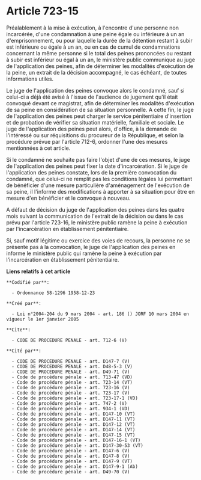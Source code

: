 # Article 723-15

Préalablement à la mise à exécution, à l'encontre d'une personne non incarcérée, d'une condamnation à une peine égale ou
inférieure à un an d'emprisonnement, ou pour laquelle la durée de la détention restant à subir est inférieure ou égale à un
an, ou en cas de cumul de condamnations concernant la même personne si le total des peines prononcées ou restant à subir est
inférieur ou égal à un an, le ministère public communique au juge de l'application des peines, afin de déterminer les
modalités d'exécution de la peine, un extrait de la décision accompagné, le cas échéant, de toutes informations utiles.

Le juge de l'application des peines convoque alors le condamné, sauf si celui-ci a déjà été avisé à l'issue de l'audience de
jugement qu'il était convoqué devant ce magistrat, afin de déterminer les modalités d'exécution de sa peine en considération
de sa situation personnelle. A cette fin, le juge de l'application des peines peut charger le service pénitentiaire
d'insertion et de probation de vérifier sa situation matérielle, familiale et sociale. Le juge de l'application des peines
peut alors, d'office, à la demande de l'intéressé ou sur réquisitions du procureur de la République, et selon la procédure
prévue par l'article 712-6, ordonner l'une des mesures mentionnées à cet article.

Si le condamné ne souhaite pas faire l'objet d'une de ces mesures, le juge de l'application des peines peut fixer la date
d'incarcération. Si le juge de l'application des peines constate, lors de la première convocation du condamné, que celui-ci
ne remplit pas les conditions légales lui permettant de bénéficier d'une mesure particulière d'aménagement de l'exécution de
sa peine, il l'informe des modifications à apporter à sa situation pour être en mesure d'en bénéficier et le convoque à
nouveau.

A défaut de décision du juge de l'application des peines dans les quatre mois suivant la communication de l'extrait de la
décision ou dans le cas prévu par l'article 723-16, le ministère public ramène la peine à exécution par l'incarcération en
établissement pénitentiaire.

Si, sauf motif légitime ou exercice des voies de recours, la personne ne se présente pas à la convocation, le juge de
l'application des peines en informe le ministère public qui ramène la peine à exécution par l'incarcération en établissement
pénitentiaire.

**Liens relatifs à cet article**

	**Codifié par**:

	  - Ordonnance 58-1296 1958-12-23

	**Créé par**:

	  - Loi n°2004-204 du 9 mars 2004 - art. 186 () JORF 10 mars 2004 en vigueur le 1er janvier 2005

	**Cite**:

	  - CODE DE PROCEDURE PENALE - art. 712-6 (V)

	**Cité par**:

	  - CODE DE PROCEDURE PENALE - art. D147-7 (V)
	  - CODE DE PROCEDURE PENALE - art. D48-5-3 (V)
	  - CODE DE PROCEDURE PENALE - art. D49-71 (V)
	  - Code de procédure pénale - art. 713-47 (VD)
	  - Code de procédure pénale - art. 723-14 (VT)
	  - Code de procédure pénale - art. 723-16 (V)
	  - Code de procédure pénale - art. 723-17 (V)
	  - Code de procédure pénale - art. 723-17-1 (VD)
	  - Code de procédure pénale - art. 747-2 (V)
	  - Code de procédure pénale - art. 934-1 (VD)
	  - Code de procédure pénale - art. D147-10 (VT)
	  - Code de procédure pénale - art. D147-11 (VT)
	  - Code de procédure pénale - art. D147-12 (VT)
	  - Code de procédure pénale - art. D147-14 (VT)
	  - Code de procédure pénale - art. D147-15 (VT)
	  - Code de procédure pénale - art. D147-16-1 (VT)
	  - Code de procédure pénale - art. D147-30-53 (VT)
	  - Code de procédure pénale - art. D147-6 (V)
	  - Code de procédure pénale - art. D147-8 (V)
	  - Code de procédure pénale - art. D147-9 (VT)
	  - Code de procédure pénale - art. D147-9-1 (Ab)
	  - Code de procédure pénale - art. D49-70 (V)
